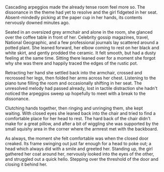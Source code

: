 Cascading arpeggios made the already tense room feel more so. The
dissonance in the theme had yet to resolve and the girl fidgeted in her
seat. Absent-mindedly picking at the paper cup in her hands, its
contents nervously downed minutes ago. 

Seated in an oversized grey armchair and alone in the room, she glanced
over the coffee table in front of her. Celebrity gossip magazines,
travel, National Geographic, and a few professional journals lay
scattered around a potted plant. She leaned forward, her elbow coming to
rest on her black and white skirt, and gently prodded the ceramic. It
felt smooth, but had a dusty feeling at the same time. Sitting there
leaned over for a moment she forgot why she was there and happily traced 
the edges of the rustic pot.

Retracting her hand she settled back into the armchair, crossed and
recrossed her legs, then folded her arms across her chest. Listening to
the piano tune filling the room and occasionally shifting in her seat.
The unresolved melody had passed already, lost in tactile distraction
she hadn't noticed the arpeggios sweep up hopefully to meet with a break
to the dissonance. 

Clutching hands together, then ringing and unringing them, she kept
waiting. With closed eyes she leaned back into the chair and tried to
find a comfortable place for her head to rest. The hard back of the
chair didn't make for a great pillow, and after a bit of wiggling she
was supported by the small squishy area in the corner where the armrest
met with the backboard. 

As always, the moment she felt comfortable was when the closed door
creaked. Its frame swinging out just far enough for a head to poke out; a
head which always did with a smile and greeted her. Standing up, the
girl gathered her coat around her, nervously looked into the eyes of the
other, and struggled out a quick hello. Stepping over the threshold of
the door and closing it behind her. 

